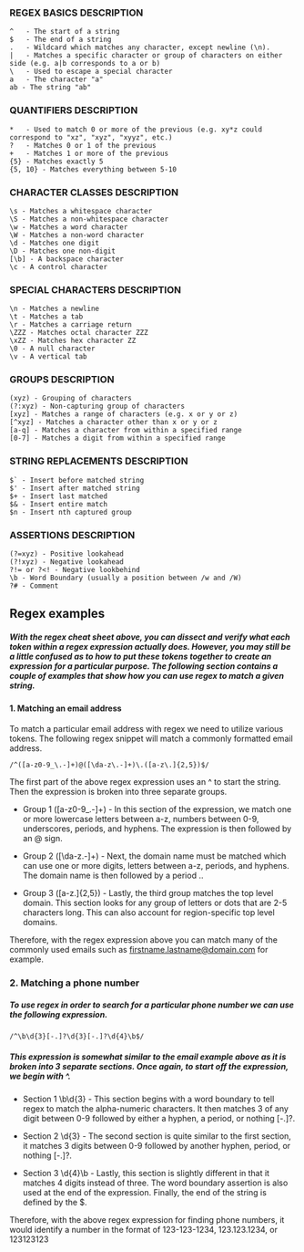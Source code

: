 ### REGEX BASICS	DESCRIPTION

	^	- The start of a string
	$	- The end of a string
	.	- Wildcard which matches any character, except newline (\n).
	|	- Matches a specific character or group of characters on either side (e.g. a|b corresponds to a or b)
	\	- Used to escape a special character
	a	- The character "a"
	ab - The string "ab"

### QUANTIFIERS	DESCRIPTION
	*	- Used to match 0 or more of the previous (e.g. xy*z could correspond to "xz", "xyz", "xyyz", etc.)
	?	- Matches 0 or 1 of the previous
	+	- Matches 1 or more of the previous
	{5} - Matches exactly 5
	{5, 10} - Matches everything between 5-10

### CHARACTER CLASSES	DESCRIPTION
	\s - Matches a whitespace character
	\S - Matches a non-whitespace character
	\w - Matches a word character
	\W - Matches a non-word character
	\d - Matches one digit
	\D - Matches one non-digit
	[\b] - A backspace character
	\c - A control character

### SPECIAL CHARACTERS	DESCRIPTION
	\n - Matches a newline
	\t - Matches a tab
	\r - Matches a carriage return
	\ZZZ - Matches octal character ZZZ
	\xZZ - Matches hex character ZZ
	\0 - A null character
	\v - A vertical tab

### GROUPS	DESCRIPTION
	(xyz) - Grouping of characters
	(?:xyz) - Non-capturing group of characters
	[xyz] - Matches a range of characters (e.g. x or y or z)
	[^xyz] - Matches a character other than x or y or z
	[a-q] - Matches a character from within a specified range
	[0-7] - Matches a digit from within a specified range

### STRING REPLACEMENTS	DESCRIPTION
	$` - Insert before matched string
	$' - Insert after matched string
	$+ - Insert last matched
	$& - Insert entire match
	$n - Insert nth captured group

### ASSERTIONS	DESCRIPTION
	(?=xyz) - Positive lookahead
	(?!xyz) - Negative lookahead
	?!= or ?<! - Negative lookbehind
	\b - Word Boundary (usually a position between /w and /W)
	?# - Comment

## Regex examples
##### With the regex cheat sheet above, you can dissect and verify what each token within a regex expression actually does. However, you may still be a little confused as to how to put these tokens together to create an expression for a particular purpose. The following section contains a couple of examples that show how you can use regex to match a given string.

#### 1. Matching an email address
To match a particular email address with regex we need to utilize various tokens. The following regex snippet will match a commonly formatted email address.

	/^([a-z0-9_\.-]+)@([\da-z\.-]+)\.([a-z\.]{2,5})$/
The first part of the above regex expression uses an ^ to start the string. Then the expression is broken into three separate groups.

- Group 1 ([a-z0-9_\.-]+) - In this section of the expression, we match one or more lowercase letters between a-z, numbers between 0-9, underscores, periods, and hyphens. The expression is then followed by an @ sign.

- Group 2 ([\da-z\.-]+) - Next, the domain name must be matched which can use one or more digits, letters between a-z, periods, and hyphens. The domain name is then followed by a period \..

- Group 3 ([a-z\.]{2,5}) - Lastly, the third group matches the top level domain. This section looks for any group of letters or dots that are 2-5 characters long. This can also account for region-specific top level domains.

Therefore, with the regex expression above you can match many of the commonly used emails such as firstname.lastname@domain.com for example.

### 2. Matching a phone number
##### To use regex in order to search for a particular phone number we can use the following expression.

	/^\b\d{3}[-.]?\d{3}[-.]?\d{4}\b$/
##### This expression is somewhat similar to the email example above as it is broken into 3 separate sections. Once again, to start off the expression, we begin with ^.

- Section 1 \b\d{3} - This section begins with a word boundary to tell regex to match the alpha-numeric characters. It then matches 3 of any digit between 0-9 followed by either a hyphen, a period, or nothing [-.]?.

- Section 2 \d{3} - The second section is quite similar to the first section, it matches 3 digits between 0-9 followed by another hyphen, period, or nothing [-.]?.

- Section 3 \d{4}\b - Lastly, this section is slightly different in that it matches 4 digits instead of three. The word boundary assertion is also used at the end of the expression. Finally, the end of the string is defined by the $.

Therefore, with the above regex expression for finding phone numbers, it would identify a number in the format of 123-123-1234, 123.123.1234, or 123123123